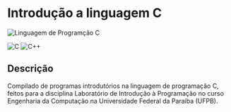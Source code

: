# Introdução a linguagem C 

![Linguagem de Programção C](https://user-images.githubusercontent.com/102706324/229344846-86e77a0f-be6d-4ccd-b32b-999d84835544.png)

![C](https://img.shields.io/badge/c-%2300599C.svg?style=for-the-badge&logo=c&logoColor=white) ![C++](https://img.shields.io/badge/c++-%2300599C.svg?style=for-the-badge&logo=c%2B%2B&logoColor=white)

## Descrição

Compilado de programas introdutórios na linguagem de programação C, feitos para a disciplina Laboratório de Introdução à Programação no curso Engenharia da Computação na Universidade Federal da Paraíba (UFPB).
